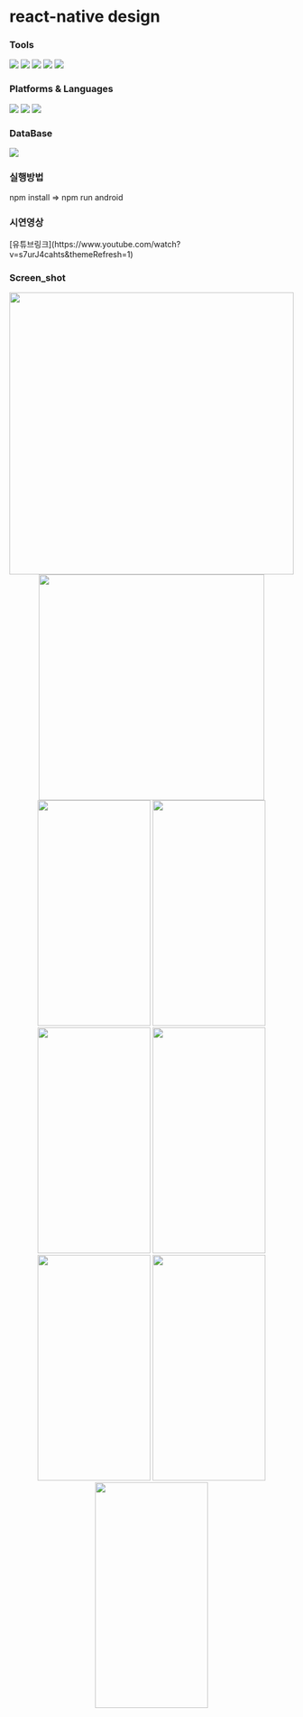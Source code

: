 # react-native design

<h3>Tools</h3>
<img src="https://img.shields.io/badge/ReactNative-61DAFB?style=flat-square&logo=react&logoColor=white"/>
<img src="https://img.shields.io/badge/Visual Studio Code-007ACC?style=flat-square&logo=VisualStudioCode&logoColor=white"/>
<img src="https://img.shields.io/badge/Android Studio-3DDC84?style=flat-square&logo=AndroidStudio&logoColor=white"/>
<img src="https://img.shields.io/badge/GitHub-181717?style=flat-square&logo=GitHub&logoColor=white"/>
<img src="https://img.shields.io/badge/Firebase-FFCA28?style=flat-square&logo=firebase&logoColor=white"/>
<h3>Platforms & Languages</h3>
<img src="https://img.shields.io/badge/JavaScript-F7DF1E?style=flat-square&logo=JavaScript&logoColor=white"/>
<img src="https://img.shields.io/badge/Node.js-339933?style=flat-square&logo=Node.js&logoColor=white"/>
<img src="https://img.shields.io/badge/npm-CB3837?style=flat-square&logo=npm&logoColor=white"/>
<h3>DataBase</h3>
<img src="https://img.shields.io/badge/FireStore-FFCA28?style=flat-square&logo=firebase&logoColor=white"/>
<h3>실행방법</h3>npm install => npm run android<br/>

<h3>시연영상</h3>[유튜브링크](https://www.youtube.com/watch?v=s7urJ4cahts&themeRefresh=1)<br/>

 <h3>Screen_shot</h3>
 <p align="center">
 
<img src="https://user-images.githubusercontent.com/80196373/200231533-a7b431aa-4596-4a02-ada9-807db30583e6.png" width="100%" height="500">
<img src="https://user-images.githubusercontent.com/80084425/224938456-a0d12a04-d30a-476d-88d8-5b6c81160cbd.png" width="400" height="400"/><br>
<img src="https://user-images.githubusercontent.com/80196373/182438584-4d982534-fb00-45e1-a008-9621126fa07b.png" width="200" height="400"/>
<img src="https://user-images.githubusercontent.com/80084425/224940929-b0fcbb19-85ad-48e8-b70e-522d664a2678.jpg" width="200" height="400"/>
<img src="https://user-images.githubusercontent.com/80084425/224940995-1ee6ca30-5d4f-4a19-aa33-93fb827da3d6.jpg" width="200" height="400"/>
<img src="https://user-images.githubusercontent.com/80084425/224941008-f3dbc12e-5253-42e6-82b0-6c01fe84a221.jpg" width="200" height="400"/>
<img src="https://user-images.githubusercontent.com/80084425/224941080-0b8a3863-d46b-4baa-a58d-92b978a55390.jpg" width="200" height="400"/>
<img src="https://user-images.githubusercontent.com/80084425/224941165-8fbe7a6a-f32f-4ed6-8a94-933acc20cea5.jpg" width="200" height="400"/>
<img src="https://user-images.githubusercontent.com/80084425/224941186-1d721b6e-0e2e-46fc-8387-72909f2863fc.jpg" width="200" height="400"/>
</p>

